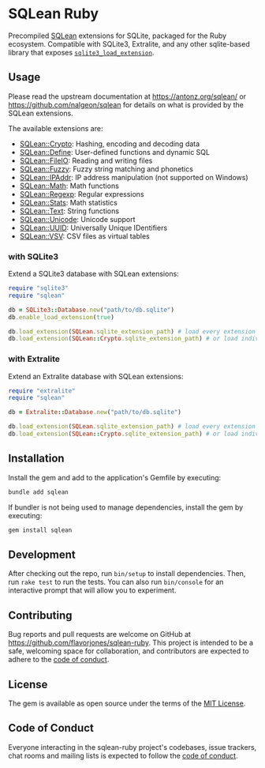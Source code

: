 # SQLean Ruby

Precompiled [SQLean](https://github.com/nalgeon/sqlean) extensions for SQLite, packaged for the Ruby ecosystem. Compatible with SQLite3, Extralite, and any other sqlite-based library that exposes [`sqlite3_load_extension`](https://www.sqlite.org/c3ref/load_extension.html).


## Usage

Please read the upstream documentation at https://antonz.org/sqlean/ or https://github.com/nalgeon/sqlean for details on what is provided by the SQLean extensions.

The available extensions are:

- [SQLean::Crypto](https://github.com/nalgeon/sqlean/blob/main/docs/crypto.md): Hashing, encoding and decoding data
- [SQLean::Define](https://github.com/nalgeon/sqlean/blob/main/docs/define.md): User-defined functions and dynamic SQL
- [SQLean::FileIO](https://github.com/nalgeon/sqlean/blob/main/docs/fileio.md): Reading and writing files
- [SQLean::Fuzzy](https://github.com/nalgeon/sqlean/blob/main/docs/fuzzy.md): Fuzzy string matching and phonetics
- [SQLean::IPAddr](https://github.com/nalgeon/sqlean/blob/main/docs/ipaddr.md): IP address manipulation (not supported on Windows)
- [SQLean::Math](https://github.com/nalgeon/sqlean/blob/main/docs/math.md): Math functions
- [SQLean::Regexp](https://github.com/nalgeon/sqlean/blob/main/docs/regexp.md): Regular expressions
- [SQLean::Stats](https://github.com/nalgeon/sqlean/blob/main/docs/stats.md): Math statistics
- [SQLean::Text](https://github.com/nalgeon/sqlean/blob/main/docs/text.md): String functions
- [SQLean::Unicode](https://github.com/nalgeon/sqlean/blob/main/docs/unicode.md): Unicode support
- [SQLean::UUID](https://github.com/nalgeon/sqlean/blob/main/docs/uuid.md): Universally Unique IDentifiers
- [SQLean::VSV](https://github.com/nalgeon/sqlean/blob/main/docs/vsv.md): CSV files as virtual tables


### with SQLite3

Extend a SQLite3 database with SQLean extensions:

``` ruby
require "sqlite3"
require "sqlean"

db = SQLite3::Database.new("path/to/db.sqlite")
db.enable_load_extension(true)

db.load_extension(SQLean.sqlite_extension_path) # load every extension in SQLean
db.load_extension(SQLean::Crypto.sqlite_extension_path) # or load individual extensions
```

<!-- not available yet!
or, if using sqlite3 gem >= 2.4.0:

```
db.load_extension(SQLean) # load every extension in SQLean
db.load_extension(SQLean::Crypto) # or load individual extensions
```
-->

<!-- also not available yet!
### with SQLite3 in Rails

When using SQLite3 v2.4.0+ and Rails 8.1.0+:

``` yaml
# config/database.yml

development:
  adapter: sqlite3
  extensions:
    - SQLean # load every extension in SQLean
    - SQLean::Crypto # or load individual extensions
```
-->

### with Extralite

Extend an Extralite database with SQLean extensions:

``` ruby
require "extralite"
require "sqlean"

db = Extralite::Database.new("path/to/db.sqlite")

db.load_extension(SQLean.sqlite_extension_path) # load every extension in SQLean
db.load_extension(SQLean::Crypto.sqlite_extension_path) # or load individual extensions
```


## Installation

Install the gem and add to the application's Gemfile by executing:

```bash
bundle add sqlean
```

If bundler is not being used to manage dependencies, install the gem by executing:

```bash
gem install sqlean
```


## Development

After checking out the repo, run `bin/setup` to install dependencies. Then, run `rake test` to run the tests. You can also run `bin/console` for an interactive prompt that will allow you to experiment.


## Contributing

Bug reports and pull requests are welcome on GitHub at https://github.com/flavorjones/sqlean-ruby. This project is intended to be a safe, welcoming space for collaboration, and contributors are expected to adhere to the [code of conduct](https://github.com/flavorjones/sqlean-ruby/blob/main/CODE_OF_CONDUCT.md).


## License

The gem is available as open source under the terms of the [MIT License](https://opensource.org/licenses/MIT).


## Code of Conduct

Everyone interacting in the sqlean-ruby project's codebases, issue trackers, chat rooms and mailing lists is expected to follow the [code of conduct](https://github.com/flavorjones/sqlean-ruby/blob/main/CODE_OF_CONDUCT.md).
